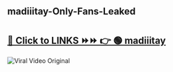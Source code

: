 
 ## madiiitay-Only-Fans-Leaked

# <h2><a href="https://clipsfans.com/madiiitay&ref=git">🔗 Click to LINKS ⏩⏩ 👉 🟢 madiiitay </a></h2>

<a href="https://clipsfans.com/madiiitay&ref=git" rel="nofollow" data-target="animated-image.originalLink"><img src="https://i.ibb.co.com/xMMVF88/686577567.gif" alt="Viral Video Original" style="max-width: 100%; display: inline-block;" data-target="animated-image.originalImage"></a>
